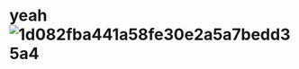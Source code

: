 # yeah![1d082fba441a58fe30e2a5a7bedd35a4](https://github.com/user-attachments/assets/f6938d06-816e-45c9-9308-fd93c488ffd8)
